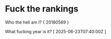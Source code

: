 # Fuck the rankings

Who the hell am I?
{ 20180569 }

What fucking year is it?
[ 2025-06-23T07:40:00Z ]
